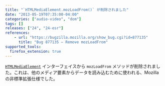 ```yaml
---
title: "`HTMLMediaElement.mozLoadFrom()` が削除されました"
date: "2013-05-19T07:35:00-04:00"
categories: ["audio-video", "dom"]
tags: []
releases: ["24", "24-esr"]
references:
    - url: "https://bugzilla.mozilla.org/show_bug.cgi?id=877135"
      title: "Bug 877135 – Remove mozLoadFrom"
supported_tools:
  firefox_extension: true
---
```

[`HTMLMediaElement`](https://developer.mozilla.org/docs/Web/API/HTMLMediaElement) インターフェイスから `mozLoadFrom` メソッドが削除されました。これは、他のメディア要素からデータを読み込むために使われる、Mozilla の非標準拡張仕様でした。

